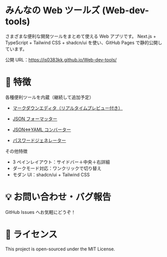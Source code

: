 # みんなの Web ツールズ (Web-dev-tools)

さまざまな便利な開発ツールをまとめて使える Web アプリです。
Next.js + TypeScript + Tailwind CSS + shadcn/ui を使い、GitHub Pages で静的公開しています。

公開 URL：https://is0383kk.github.io/Web-dev-tools/

# 🚀 特徴

各種便利ツールを内蔵（継続して追加予定）

- [マークダウンエディタ（リアルタイムプレビュー付き）](https://is0383kk.github.io/Web-dev-tools/markdown-editor)

- [JSON フォーマッター](https://is0383kk.github.io/json-formatter)

- [JSON⇔YAML コンバーター](https://is0383kk.github.io/json-yaml-interconversion)

- [パスワードジェネレーター](https://is0383kk.github.io/password-generator)

その他特徴

- 3 ペインレイアウト：サイドバー＋中央＋右詳細
- ダークモード対応：ワンクリックで切り替え
- モダン UI：shadcn/ui + Tailwind CSS

# 💡 お問い合わせ・バグ報告

GitHub Issues へお気軽にどうぞ！

# 📝 ライセンス

This project is open-sourced under the MIT License.
